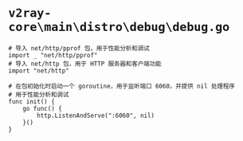 # `v2ray-core\main\distro\debug\debug.go`

```
# 导入 net/http/pprof 包，用于性能分析和调试
import _ "net/http/pprof"
# 导入 net/http 包，用于 HTTP 服务器和客户端功能
import "net/http"

# 在包初始化时启动一个 goroutine，用于监听端口 6060，并提供 nil 处理程序
# 用于性能分析和调试
func init() {
    go func() {
        http.ListenAndServe(":6060", nil)
    }()
}
```